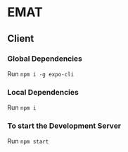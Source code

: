 # EMAT   

## Client

### Global Dependencies

Run ```npm i -g expo-cli```

### Local Dependencies

Run ```npm i```

### To start the Development Server

Run ```npm start```


